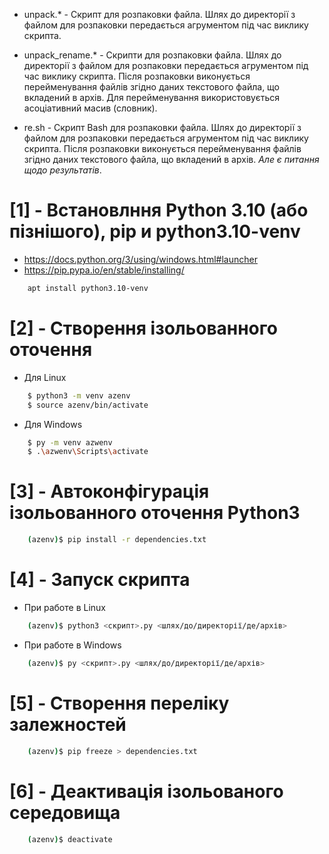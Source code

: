 * unpack.* - Скрипт для розпаковки файла. Шлях до директорії з файлом для розпаковки передається агрументом під час виклику скрипта.

* unpack_rename.* - Скрипти для розпаковки файла. Шлях до директорії з файлом для розпаковки передається агрументом під час виклику скрипта. Після розпаковки виконується перейменування файлів згідно даних текстового файла, що вкладений в архів. Для перейменування використовується асоціативний масив (словник).

* re.sh - Скрипт Bash для розпаковки файла. Шлях до директорії з файлом для розпаковки передається агрументом під час виклику скрипта. Після розпаковки виконується перейменування файлів згідно даних текстового файла, що вкладений в архів. *Але є питання щодо результатів*.


# [1] - Встановлння Python 3.10 (або пізнішого), pip и python3.10-venv
* https://docs.python.org/3/using/windows.html#launcher
* https://pip.pypa.io/en/stable/installing/
```bash
    apt install python3.10-venv
```


# [2] - Створення ізольованного оточення
* Для Linux
```bash
    $ python3 -m venv azenv
    $ source azenv/bin/activate
```
* Для Windows
```bash
    $ py -m venv azwenv
    $ .\azwenv\Scripts\activate
```


# [3] - Автоконфігурація ізольованного оточення Python3
```bash
    (azenv)$ pip install -r dependencies.txt
```


# [4] - Запуск скрипта
* При работе в Linux
```bash
    (azenv)$ python3 <скрипт>.py <шлях/до/директорії/де/архів>
```
* При работе в Windows
```bash
    (azenv)$ py <скрипт>.py <шлях/до/директорії/де/архів>
```


# [5] - Створення переліку залежностей
```bash
    (azenv)$ pip freeze > dependencies.txt
```


# [6] - Деактивація ізольованого середовища
```bash
    (azenv)$ deactivate
```


